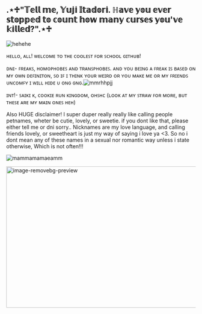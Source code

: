 ## .⋆♱"𝕋𝕖𝕝𝕝 𝕞𝕖, 𝕐𝕦𝕛𝕚 𝕀𝕥𝕒𝕕𝕠𝕣𝕚. ℍ𝕒𝕧𝕖 𝕪𝕠𝕦 𝕖𝕧𝕖𝕣 𝕤𝕥𝕠𝕡𝕡𝕖𝕕 𝕥𝕠 𝕔𝕠𝕦𝕟𝕥 𝕙𝕠𝕨 𝕞𝕒𝕟𝕪 𝕔𝕦𝕣𝕤𝕖𝕤 𝕪𝕠𝕦'𝕧𝕖 𝕜𝕚𝕝𝕝𝕖𝕕?".⋆♱

![hehehe](https://github.com/user-attachments/assets/8e20df14-a29e-4378-9b73-d0345cd78825)

ʜᴇʟʟᴏ, ᴀʟʟ!
 ᴡᴇʟᴄᴏᴍᴇ ᴛᴏ ᴛʜᴇ ᴄᴏᴏʟᴇꜱᴛ ꜰᴏʀ ꜱᴄʜᴏᴏʟ ɢɪᴛʜᴜʙ! 

ᴅɴɪ- ꜰʀᴇᴀᴋꜱ, ʜᴏᴍᴏᴘʜᴏʙᴇꜱ ᴀɴᴅ ᴛʀᴀɴꜱᴘʜᴏʙᴇꜱ. ᴀɴᴅ ʏᴏᴜ ʙᴇɪɴɢ ᴀ ꜰʀᴇᴀᴋ ɪꜱ ʙᴀꜱᴇᴅ ᴏɴ ᴍʏ ᴏᴡɴ ᴅᴇꜰɪɴɪᴛᴏɴ, ꜱᴏ ɪꜰ ɪ ᴛʜɪɴᴋ ʏᴏᴜʀ ᴡᴇɪʀᴅ ᴏʀ ʏᴏᴜ ᴍᴀᴋᴇ ᴍᴇ ᴏʀ ᴍʏ ꜰʀɪᴇɴᴅꜱ ᴜɴᴄᴏᴍꜰʏ ɪ ᴡɪʟʟ ʜɪᴅᴇ ᴜ ᴏɴɢ ɢɴɢ.![mmrhhpjj](https://github.com/user-attachments/assets/4af96ea1-377e-4219-88f8-b1e463270d8a)


ɪɴᴛ!- ꜱᴀɪᴋɪ ᴋ, ᴄᴏᴏᴋɪᴇ ʀᴜɴ ᴋɪɴɢᴅᴏᴍ, ᴏʜꜱʜᴄ (ʟᴏᴏᴋ ᴀᴛ ᴍʏ ꜱᴛʀᴀᴡ ꜰᴏʀ ᴍᴏʀᴇ, ʙᴜᴛ ᴛʜᴇꜱᴇ ᴀʀᴇ ᴍʏ ᴍᴀɪɴ ᴏɴᴇꜱ ʜᴇʜ)

Also HUGE disclaimer! I super duper really really like calling people petnames, wheter be cutie, lovely, or sweetie. if you dont like that, please either tell me or dni sorry.. Nicknames are my love language, and calling friends lovely, or sweetheart is just my way of saying i love ya <3. So no i dont mean any of these names in a sexual nor romantic way unless i state otherwise, Which is not often!!!

![mammamamaeamm](https://github.com/user-attachments/assets/c5a3e06d-cc4e-4acd-afba-f6d8a7a648d2)

<img width="7000" height="375" alt="image-removebg-preview" src="https://github.com/user-attachments/assets/601f6ab0-da19-4c58-a0f4-a51cc7965ba1" />



